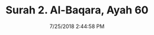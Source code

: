 ---
title       : "Surah 2. Al-Baqara, Ayah 60"
date        : 7/25/2018 2:44:58 PM
draft       : false
type        : "quran"
layout      : "compare"
BookCode    : "CMP"
SurahNumber : "2"
AyahNumber  : "60"
TotalAyah   : "286"
---